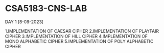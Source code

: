 # CSA5183-CNS-LAB

DAY 1 [8-08-2023]

1.IMPLEMENTATION OF CAESAR CIPHER
2.IMPLEMENTATION OF PLAYFAIR CIPHER
3.IMPLEMENTATION OF HILL CIPHER
4.IMPLEMENTATION OF MONO ALPHABETIC CIPHER
5.IMPLEMENTATION OF POLY ALPHABETIC CIPHER
